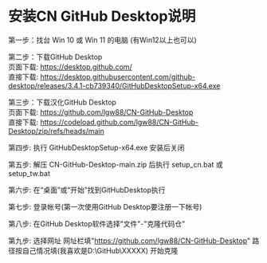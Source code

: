 # 安装CN GitHub Desktop说明

  
第一步：找台 Win 10 或 Win 11 的电脑  (有Win12以上也可以)
  
第二步：下载GitHub Desktop  
    页面下载: https://desktop.github.com/  
    直接下载: https://desktop.githubusercontent.com/github-desktop/releases/3.4.1-cb739340/GitHubDesktopSetup-x64.exe  
  
第三步：下载汉化GitHub Desktop  
    页面下载: https://github.com/lgw88/CN-GitHub-Desktop  
    直接下载: https://codeload.github.com/lgw88/CN-GitHub-Desktop/zip/refs/heads/main  
  
第四步: 执行 GitHubDesktopSetup-x64.exe 安装后关闭  
  
第五步: 解压 CN-GitHub-Desktop-main.zip 后执行 setup_cn.bat 或 setup_tw.bat  
  
第六步: 在“桌面”或“开始”找到GitHubDesktop执行  

第七步: 登录帐号(第一次使用GitHub Desktop要注册一下帐号)

第八步: 在GitHub Desktop软件选择"文件"-"克隆代码仓"

第九步: 选择网址
		网址栏填"https://github.com/lgw88/CN-GitHub-Desktop"
		路径按自己情况填(我喜欢是D:\GitHub\XXXXX\)
    开始克隆
